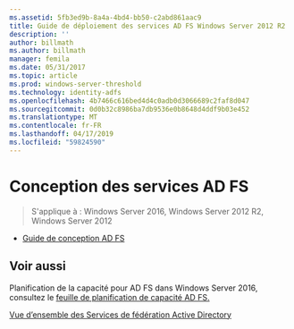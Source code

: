 ```yaml
---
ms.assetid: 5fb3ed9b-8a4a-4bd4-bb50-c2abd861aac9
title: Guide de déploiement des services AD FS Windows Server 2012 R2
description: ''
author: billmath
ms.author: billmath
manager: femila
ms.date: 05/31/2017
ms.topic: article
ms.prod: windows-server-threshold
ms.technology: identity-adfs
ms.openlocfilehash: 4b7466c616bed4d4c0adb0d3066689c2faf8d047
ms.sourcegitcommit: 0d0b32c8986ba7db9536e0b8648d4ddf9b03e452
ms.translationtype: MT
ms.contentlocale: fr-FR
ms.lasthandoff: 04/17/2019
ms.locfileid: "59824590"
---
```

# <a name="ad-fs-design"></a>Conception des services AD FS

>S'applique à : Windows Server 2016, Windows Server 2012 R2, Windows Server 2012

  
-   [Guide de conception AD FS](../ad-fs/design/AD-FS-Design-Guide.md)

  

  
## <a name="see-also"></a>Voir aussi  
Planification de la capacité pour AD FS dans Windows Server 2016, consultez le [feuille de planification de capacité AD FS.](http://adfsdocs.blob.core.windows.net/adfs/ADFSCapacity2016.xlsx)  
  
[Vue d’ensemble des Services de fédération Active Directory](../Active-Directory-Federation-Services.md)  
  

